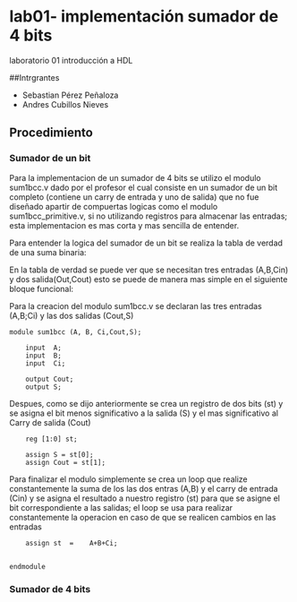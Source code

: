 # lab01- implementación sumador de 4 bits
laboratorio 01 introducción a HDL

##Intrgrantes

* Sebastian Pérez Peñaloza
* Andres Cubillos Nieves

## Procedimiento
### Sumador de un bit

Para la implementacion de un sumador de 4 bits se utilizo el modulo sum1bcc.v dado por el profesor el cual consiste 
en un sumador de un bit completo (contiene un carry de entrada y uno de salida) que no fue diseñado apartir de compuertas
logicas como el modulo sum1bcc_primitive.v, si no utilizando registros para almacenar las entradas; esta implementacion es 
mas corta y mas sencilla de entender.

Para entender la logica del sumador de un bit se realiza la tabla de verdad de una suma binaria:  


En la tabla de verdad se puede ver que se necesitan tres entradas (A,B,Cin) y dos salida(Out,Cout) esto se puede de manera 
mas simple en el siguiente bloque funcional:

Para la creacion del modulo sum1bcc.v se declaran las tres entradas (A,B;Ci) y las dos salidas (Cout,S)

	module sum1bcc (A, B, Ci,Cout,S);
	
		input  A;
  		input  B;
  		input  Ci;
  		
		output Cout;
  		output S;

Despues, como se dijo anteriormente se crea un registro de dos bits (st) y se asigna el bit menos significativo a la salida (S)
y el mas significativo al Carry de salida (Cout)  

		reg [1:0] st;

  		assign S = st[0];
  		assign Cout = st[1];


Para finalizar el modulo simplemente se crea un loop que realize constantemente la  suma de los las dos entras (A,B) y el carry 
de entrada (Cin) y se asigna el resultado a nuestro registro (st) para que se asigne el bit correspondiente a las salidas; el loop se
usa para realizar constantemente la operacion en caso de que se realicen cambios en las entradas

		assign st  = 	A+B+Ci;
 
  
	endmodule 

### Sumador de 4 bits

